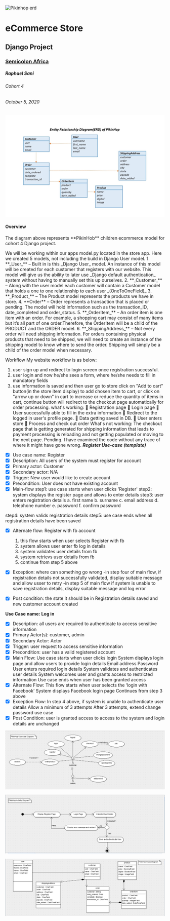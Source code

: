 ![Pikinhop erd](/static/images/pikinhoplogowhite.png "Pikinhop logo")
# eCommerce Store
## Django Project
### [Semicolon Africa](https://www.semicolon.africa/)
##### <em>Raphael Sani</em>
###### Cohort 4
###### October 5, 2020

![Pikinhop erd](/static/images/pikinhoperddiagram.jpg "Pikinhop erd diagram")

#### Overview
<p>The diagram above represents **PikinHob** children ecommerce model for cohort 4 Django project.</p> 
We will be working within our apps model.py located in the store app.
Here we created 5 models, not including the build in Django User model.
1.	**_User_** – Built in is this _Django User_ model. An instance of this model will be created for each customer that registers with our website. This model will give us the ability to later use _Django default authentication_ system without having to manually set this up ourselves.
2.	**_Customer_** – Along with the user model each customer will contain a Customer model that holds a one to one relationship to each user _(OneToOneField)_
3.	**_Product_** – The Product model represents the products we have in store.
4.	**Order** – Order represents a transaction that is placed or pending. The model will hold information such as the transaction_ID, date_completed and order_status.
5.	**_OrderItem_** – An order item is one item with an order. For example, a shopping cart may consist of many items but it’s all part of one order.Therefore, the OrderItem will be a child of the PRODUCT and the ORDER model.
6.	**_ShippingAddress_** – Not every order will need shipping information. For orders containing physical products that need to be shipped, we will need to create an instance of the shipping model to know where to send the order. Shipping will simply be a child of the order model when necessary.


Workflow
My website workflow is as below:
1) user sign up and redirect to login screen once registration successful.
2) user login and now he/she sees a form, where he/she needs to fill in mandatory fields
3) use information is saved and then user go to store click on "Add to cart" button(in the store item display) to add chosen item to cart, or click on "arrow up or down" in cart  to increase or reduce the quantity of items in cart, continue button will redirect to the checkout page automatically for order processing.
what's working:
	Registration page
	Login page
	User successfully able to fill in the extra information
	Redirect to the logged in user's profile page.
	Data getting saved in DB.
	User enters store
	Process and check out order
What's not working:
The checkout page that is getting generated for shipping information that leads to payment processing is reloading and not getting populated or moving to the next page.
Pending.
I have examined the code without any trace of where it might have gone wrong.
**_Register Use-case (template)_**
* [x] Use case name: Register
* [x] Description: All users of the system must register for account
* [x] Primary actor: Customer
* [x] Secondary actor: N/A
* [x] Trigger: New user would like to create account
* [x] Precondition: User does not have existing account
* [x] Main-flow
  step1: use case starts when user clicks 'Register'
  step2: system displays the register page and allows to enter details
  step3: user enters registration details
    a. first name
    b. surname
    c. email address
    d. telephone number
    e. password
    f. confirm password

 step4: system valids registration details
 step5:  use case ends when all registration details have been saved
 * [x] Alternate flow: Register with fb account
    1. this flow starts when user selects Register with fb
    2. system allows user enter fb log in details
    3. system validates user details from fb
    4. system retrievs user details from fb
    5. continue from step 5 above

 * [x] Exception: where can something go wrong
    -in step four of main flow, if registration details not successfully validated, display suitable message and allow usser to retry
    -in step 5 of main flow if system is unable to save registration details, display suitable message and log error
 * [x] Post condition: the state it should be in
    Registration details saved and new customer account created


**Use Case name: Log in**
* [x] Description: all users are required to authenticate to access sensitive information
* [x] Primary Actor(s): customer, admin
* [x] Secondary Actor: Actor
* [x] Trigger: user request to access sensitive information
* [x] Precondition: user has a valid registered account
* [x] Main Flow: 
    Use case starts when user clicks login
    System displays login page and allow users to provide login details
    Email address
    Password
    User enters required login details
    System validates and authenticates user details
    System welcomes user and grants access to restricted information
    Use case ends when user has been granted access
* [x] Alternate Flow:
    This flow starts when user selects the ‘login with Facebook’
    System displays Facebook login page
    Continues from step 3 above
* [x] Exception Flow:
    In step 4 above, if system is unable to authenticate user details
    Allow a minimum of 3 attempts
    After 3 attempts, extend change password use case
* [x] Post Condition: user is granted access to access to the system and login details are unchanged

![Pkinhop use case](/static/images/pikinhopusecasediagram.png "Pikinhop erd diagram")

![Pkinhop erd](/static/images/pikinhopactivitydiagram.png "Pikinhop erd diagram")

![Pkinhop erd](/static/images/pikinhopclassdiagram.png "Pikinhop erd diagram")

